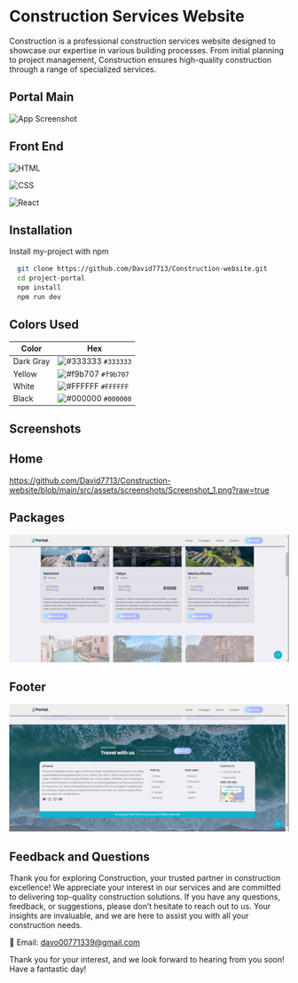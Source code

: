 
# Construction Services Website

 Construction is a professional construction services website designed to showcase our expertise in various building processes. From initial planning to project management, Construction ensures high-quality construction through a range of specialized services.

  ## Portal Main
![App Screenshot](https://github.com/David7713/Project-Portal/blob/main/src/Screenshots/Main.png?raw=true)


## Front End



![HTML](https://img.shields.io/badge/-HTML-orange?logo=html5&logoColor=white)

![CSS](https://img.shields.io/badge/-CSS-blue?logo=css3&logoColor=white)

![React](https://img.shields.io/badge/-React-blue?logo=react&logoColor=white)


## Installation

Install my-project with npm

```bash
  git clone https://github.com/David7713/Construction-website.git
  cd project-portal
  npm install
  npm run dev

```
    
## Colors Used

| Color          | Hex                                                                |
| -------------- | ------------------------------------------------------------------ |
| Dark Gray      | ![#333333](https://via.placeholder.com/10/333333?text=+) `#333333` |
| Yellow         | ![#f9b707](https://via.placeholder.com/10/f9b707?text=+) `#f9b707` |
| White          | ![#FFFFFF](https://via.placeholder.com/10/FFFFFF?text=+) `#FFFFFF` |
| Black          | ![#000000](https://via.placeholder.com/10/000000?text=+) `#000000` |



## Screenshots
   ## Home
https://github.com/David7713/Construction-website/blob/main/src/assets/screenshots/Screenshot_1.png?raw=true

   ## Packages
![App Screenshot](https://github.com/David7713/Project-Portal/blob/main/src/Screenshots/Packages.png?raw=true)

   ## Footer
![App Screenshot](https://github.com/David7713/Project-Portal/blob/main/src/Screenshots/Footer.png?raw=true)

  




## Feedback and Questions
Thank you for exploring Construction, your trusted partner in construction excellence! We appreciate your interest in our services and are committed to delivering top-quality construction solutions. If you have any questions, feedback, or suggestions, please don’t hesitate to reach out to us. Your insights are invaluable, and we are here to assist you with all your construction needs.

📧 Email: davo00771339@gmail.com

Thank you for your interest, and we look forward to hearing from you soon! Have a fantastic day!

